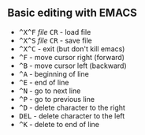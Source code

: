 ## Basic editing with EMACS

- <kbd>^X</kbd><kbd>^F</kbd> *file* <kbd>CR</kbd> - load file
- <kbd>^X</kbd><kbd>^S</kbd> *file* <kbd>CR</kbd> - save file
- <kbd>^X</kbd><kbd>^C</kbd> - exit (but don't kill emacs)
- <kbd>^F</kbd> - move cursor right (forward)
- <kbd>^B</kbd> - move cursor left (backward)
- <kbd>^A</kbd> - beginning of line
- <kbd>^E</kbd> - end of line
- <kbd>^N</kbd> - go to next line
- <kbd>^P</kbd> - go to previous line
- <kbd>^D</kbd> - delete character to the right
- <kbd>DEL</kbd> - delete character to the left
- <kbd>^K</kbd> - delete to end of line
